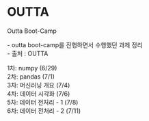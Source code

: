 # OUTTA
<p> Outta Boot-Camp </p>
<p> 
- outta boot-camp를 진행하면서 수행했던 과제 정리</br>
- 출처 : OUTTA
</p>
<p>
  1차: numpy (6/29)</br>
  2차: pandas (7/1)</br>
  3차: 머신러닝 개요 (7/4)</br>
  4차: 데이터 시각화 (7/6)</br>
  5차: 데이터 전처리 - 1 (7/8)</br>
  6차: 데이터 전처리 - 2 (7/11)</br>
</p>
